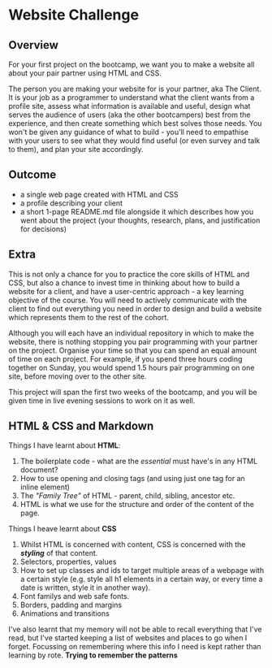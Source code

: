 # Website Challenge

## Overview

For your first project on the bootcamp, we want you to make a website all about your pair partner using HTML and CSS.

The person you are making your website for is your partner, aka The Client. It is your job as a programmer to understand what the client wants from a profile site, assess what information is available and useful, design what serves the audience of users (aka the other bootcampers) best from the experience, and then create something which best solves those needs. You won't be given any guidance of what to build - you'll need to empathise with your users to see what they would find useful (or even survey and talk to them), and plan your site accordingly.

## Outcome

- a single web page created with HTML and CSS
- a profile describing your client
- a short 1-page README.md file alongside it which describes how you went about the project (your thoughts, research, plans, and justification for decisions)

## Extra

This is not only a chance for you to practice the core skills of HTML and CSS, but also a chance to invest time in thinking about how to build a website for a client, and have a user-centric approach - a key learning objective of the course. You will need to actively communicate with the client to find out everything you need in order to design and build a website which represents them to the rest of the cohort.

Although you will each have an individual repository in which to make the website, there is nothing stopping you pair programming with your partner on the project. Organise your time so that you can spend an equal amount of time on each project. For example, if you spend three hours coding together on Sunday, you would spend 1.5 hours pair programming on one site, before moving over to the other site.

This project will span the first two weeks of the bootcamp, and you will be given time in live evening sessions to work on it as well.

## HTML & CSS and Markdown

Things I have learnt about **HTML**:
1. The boilerplate code - what are the _essential_ must have's in any HTML document?
2. How to use opening and closing tags (and using just one tag for an inline element)
3. The _"Family Tree"_ of HTML - parent, child, sibling, ancestor etc.
4. HTML is what we use for the structure and order of the content of the page. 

Things I heave learnt about **CSS**
1. Whilst HTML is concerned with content, CSS is concerned with the **_styling_** of that content.
2. Selectors, properties, values 
3. How to set up classes and ids to target multiple areas of a webpage with a certain style (e.g. style all h1 elements in a certain way, or every time a date is written, style it in another way). 
4. Font familys and web safe fonts.
5. Borders, padding and margins 
6. Animations and transitions  
  
I've also learnt that my memory will not be able to recall everything that I've read, but I've started keeping a list of websites and places to go when I forget. Focussing on remembering where this info I need is kept rather than learning by rote. **Trying to remember the patterns**
